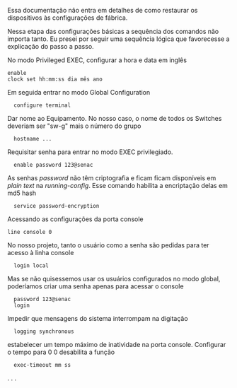 Essa documentação não entra em detalhes de como restaurar os dispositivos às configurações de fábrica.

Nessa etapa das configurações básicas a sequência dos comandos não importa tanto. Eu presei por seguir uma sequência lógica que favorecesse a explicação do passo a passo.

No modo Privileged EXEC, configurar a hora e data em inglês
~~~
enable
clock set hh:mm:ss dia mês ano
~~~
Em seguida entrar no modo Global Configuration
~~~
  configure terminal
~~~
Dar nome ao Equipamento. No nosso caso, o nome de todos os Switches deveriam ser "sw-g" mais o número do grupo
~~~
  hostname ...
~~~
Requisitar senha para entrar no modo EXEC privilegiado.
~~~
  enable password 123@senac
~~~



As senhas *password* não têm criptografia e ficam ficam disponíveis em *plain text* na *running-config*. Esse comando habilita a encriptação delas em md5 hash
~~~
  service password-encryption
~~~





Acessando as configurações da porta console
~~~
line console 0
~~~
No nosso projeto, tanto o usuário como a senha são pedidas para ter acesso à linha console
~~~
  login local
~~~
Mas se não quisessemos usar os usuários configurados no modo global, poderíamos criar uma senha apenas para acessar o console
~~~
  password 123@senac
  login
~~~
Impedir que mensagens do sistema interrompam na digitação
~~~
  logging synchronous
~~~
estabelecer um tempo máximo de inatividade na porta console. Configurar o tempo para 0 0 desabilita a função
~~~
  exec-timeout mm ss
~~~


.
.
.

